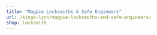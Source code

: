 ```yaml
---
title: "Magpie Locksmiths & Safe Engineers"
url: /kings-lynn/magpie-locksmiths-and-safe-engineers/
shop: locksmith
---
```

